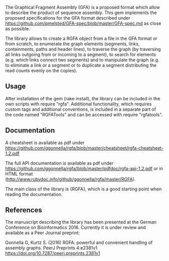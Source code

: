 The Graphical Fragment Assembly (GFA) is a proposed format which allow
to describe the product of sequence assembly.
This gem implements the proposed specifications for the GFA format
described under https://github.com/pmelsted/GFA-spec/blob/master/GFA-spec.md
as close as possible.

The library allows to create a RGFA object from a file in the GFA format
or from scratch, to enumerate the graph elements (segments, links,
containments, paths and header lines), to traverse the graph (by
traversing all links outgoing from or incoming to a segment), to search for
elements (e.g. which links connect two segments) and to manipulate the
graph (e.g. to eliminate a link or a segment or to duplicate a segment
distributing the read counts evenly on the copies).

## Usage

After installation of the gem (rake install), the library can be included
in the own scripts with require "rgfa". Additional functionality, which
requires custom tags and additional conventions, is included in a separate
part of the code named "RGFATools" and can be accessed with require "rgfatools".

## Documentation

A cheatsheet is available as pdf under
https://github.com/ggonnella/rgfa/blob/master/cheatsheet/rgfa-cheatsheet-1.2.pdf

The full API documentation is available as pdf under
https://github.com/ggonnella/rgfa/blob/master/pdfdoc/rgfa-api-1.2.pdf
or in HTML format (http://www.rubydoc.info/github/ggonnella/rgfa/master/RGFA).

The main class of the library is {RGFA}, which is a good starting point
when reading the documentation.

## References

The manuscript describing the library has been presented at the
German Conference on Bioinformatics 2016. Currently it is under review and
available as a Peer Journal preprint:

Gonnella G, Kurtz S. (2016) RGFA: powerful and convenient handling of
assembly graphs. PeerJ Preprints 4:e2381v1
https://doi.org/10.7287/peerj.preprints.2381v1

